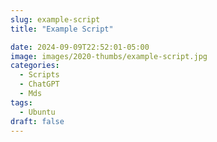 ```yaml
---
slug: example-script
title: "Example Script"

date: 2024-09-09T22:52:01-05:00
image: images/2020-thumbs/example-script.jpg
categories:
  - Scripts
  - ChatGPT
  - Mds
tags:
  - Ubuntu
draft: false
---
```

<!--more-->

